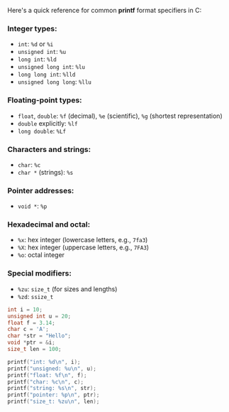 Here's a quick reference for common **printf** format specifiers in C:

### Integer types:

- `int`: `%d` or `%i`
- `unsigned int`: `%u`
- `long int`: `%ld`
- `unsigned long int`: `%lu`
- `long long int`: `%lld`
- `unsigned long long`: `%llu`

### Floating-point types:

- `float`, `double`: `%f` (decimal), `%e` (scientific), `%g` (shortest representation)
- `double` explicitly: `%lf`
- `long double`: `%Lf`

### Characters and strings:

- `char`: `%c`
- `char *` (strings): `%s`

### Pointer addresses:

- `void *`: `%p`

### Hexadecimal and octal:

- `%x`: hex integer (lowercase letters, e.g., `7fa3`)
- `%X`: hex integer (uppercase letters, e.g., `7FA3`)
- `%o`: octal integer

### Special modifiers:

- `%zu`: `size_t` (for sizes and lengths)
- `%zd`: `ssize_t`


```c
int i = 10;
unsigned int u = 20;
float f = 3.14;
char c = 'A';
char *str = "Hello";
void *ptr = &i;
size_t len = 100;

printf("int: %d\n", i);
printf("unsigned: %u\n", u);
printf("float: %f\n", f);
printf("char: %c\n", c);
printf("string: %s\n", str);
printf("pointer: %p\n", ptr);
printf("size_t: %zu\n", len);

```